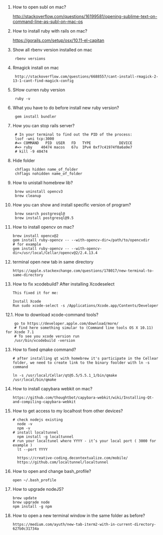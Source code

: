 1. How to open subl on mac?

    http://stackoverflow.com/questions/16199581/opening-sublime-text-on-command-line-as-subl-on-mac-os

2. How to install ruby with rails on mac?
    
    https://gorails.com/setup/osx/10.11-el-capitan

3. Show all rbenv version installed on mac
    
        rbenv versions
5. Rmagick install on mac
        
        http://stackoverflow.com/questions/6688557/cant-install-rmagick-2-13-1-cant-find-magick-config
4. SHow curren ruby version 
    
        ruby -v
5. What you have to do before install new ruby version?
    
        gem install bundler
6. How you can stop rails server?
        
        
        # In your terminal to find out the PID of the process:
        lsof -wni tcp:3000
        #=> COMMAND   PID  USER   FD   TYPE             DEVICE
        #=> ruby    40474 macos   67u  IPv4 0xf7c41974f0a6a9e7
        # kill -9 40474

7. Hide folder
        
        chflags hidden name_of_folder
        chflags nohidden name_of_folder
8. How to unistall homebrew lib?
        
        brew uninstall opencv3
        brew cleanup
9. How you can show and install specific version of program?
        
        brew search postgresql@
        brew install postgresql@9.5
        
10. How to install opencv on mac?
        
        brew install opencv@2
        gem install ruby-opencv -- --with-opencv-dir=/path/to/opencvdir
        # for example
        gem install ruby-opencv -- --with-opencv-dir=/usr/local/Cellar/opencv@2/2.4.13.4
11. terminal open new tab in same directory
        
        https://apple.stackexchange.com/questions/178017/new-terminal-to-same-directory
12. How to fix xcodebuild? After installing Xcodeselect
        
        This fixed it for me:

        Install Xcode
        Run sudo xcode-select -s /Applications/Xcode.app/Contents/Developer
12.1. How to download xcode-command tools?
        
        go to https://developer.apple.com/download/more/
        # find here something simular to (Command line tools OS X 10.11) for Xcode 7.1
        # To see you xcode version run 
        /usr/bin/xcodebuild -version
13. How to fixed qmake command?
    
        # after installing qt with homebrew it's participate in the Cellear folder, we need to create link to the binary foolder with ln -s command
        
        ln -s /usr/local/Cellar/qt@5.5/5.5.1_1/bin/qmake /usr/local/bin/qmake
14. How to install capybara webkit on mac?
        
        https://github.com/thoughtbot/capybara-webkit/wiki/Installing-Qt-and-compiling-capybara-webkit
15. How to get access to my localhost from other devices?
        
        # check nodejs existing
          node -v
          npm -v
        # install localtunnel
          npm install -g localtunnel
        # run your localtunel where YYYY - it’s your local port ( 3000 for example )
          lt --port YYYY
          
          https://creative-coding.decontextualize.com/mobile/
          https://github.com/localtunnel/localtunnel
16. How to open and change bash_profile?
        
        open ~/.bash_profile
17. How to upgrade nodeJS?

        brew update
        brew upgrade node
        npm install -g npm
       
18. How to open a new terminal window in the same folder as before?
        
        https://medium.com/ayuth/new-tab-iterm2-with-in-current-directory-627b0c31734a

